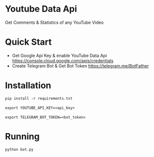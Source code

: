 # Youtube Data Api
Get Comments &amp; Statistics of any YouTube Video

# Quick Start 
 - Get Google Api Key & enable YouTube Data Api https://console.cloud.google.com/apis/credentials
 - Create Telegram Bot & Get Bot Token https://telegram.me/BotFather

# Installation 
 `` pip install -r requirements.txt ``
 <br>
 <br>
 `` export YOUTUBE_API_KEY=<api_key> ``
 <br>
 <br>
 `` export TELEGRAM_BOT_TOKEN=<bot_token> ``

# Running 
 `` python bot.py ``
